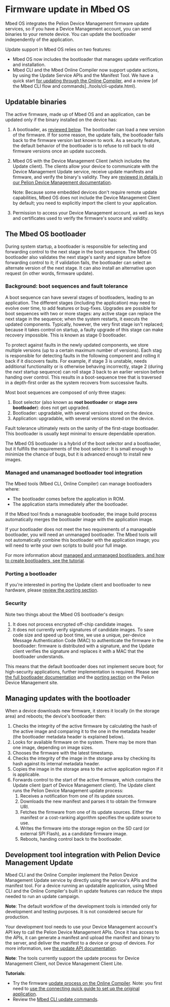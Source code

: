 # Firmware update in Mbed OS

Mbed OS integrates the Pelion Device Management firmware update services, so if you have a Device Management account, you can send binaries to your remote device. You can update the bootloader independently of the application.

Update support in Mbed OS relies on two features:

- Mbed OS now includes the bootloader that manages update verification and installation.
- Mbed CLI and the Mbed Online Compiler now support update actions, by using the Update Service APIs and the Manifest Tool. We have a quick start [for updating through the Online Compiler](https://cloud.mbed.com/guides/pelion-firmware-update), and a review [of the Mbed CLI flow and commands]../tools/cli-update.html).

## Updatable binaries

The active firmware, made up of Mbed OS and an application, can be updated only if the binary installed on the device has:

1. A bootloader, as [reviewed below](#the-mbed-os-bootloader). The bootloader can load a new version of the firmware. If for some reason, the update fails, the bootloader falls back to the firmware version last known to work. As a security feature, the default behavior of the bootloader is to refuse to roll back to old firmware versions once an update succeeds.
1. Mbed OS with the Device Management Client (which includes the Update client). The clients allow your device to communicate with the Device Management Update service, receive update manifests and firmware, and verify the binary's validity. They are [reviewed in details in our Pelion Device Management documentation](https://cloud.mbed.com/docs/latest/updating-firmware/index.html).

    Note: Because some embedded devices don't require remote update capabilities, Mbed OS does not include the Device Management Client by default; you need to explicitly import the client to your application.

1. Permission to access your Device Management account, as well as keys and certificates used to verify the firmware's source and validity.

## The Mbed OS bootloader

During system startup, a bootloader is responsible for selecting and forwarding control to the next stage in the boot sequence. The Mbed OS bootloader also validates the next stage's sanity and signature before forwarding control to it; if validation fails, the bootloader can select an alternate version of the next stage. It can also install an alternative upon request (in other words, firmware update).

### Background: boot sequences and fault tolerance

A boot sequence can have several stages of bootloaders, leading to an application. The different stages (including the application) may need to evolve over time, to add features or bug-fixes. Upgrades are possible for boot sequences with two or more stages: any active stage can replace the next stage in the sequence; when the system restarts, it executs the updated components. Typically, however, the very first stage isn't replaced; because it takes control on startup, a faulty upgrade of this stage can make recovery impossible. This is known as stage 0 bootloader.

To protect against faults in the newly updated components, we store multiple versions (up to a certain maximum number of versions). Each stag is responsible for detecting faults in the following component and rolling it back if it discovers faults. For example, if stage 3 is unstable, needs additional functionality or is otherwise behaving incorrectly, stage 2 (during the *next* startup sequence) can roll stage 3 back to an earlier version before handing over control. This results in a boot-sequence tree that is traversed in a depth-first order as the system recovers from successive faults.

Most boot sequences are composed of only three stages:

1. Boot selector (also known as **root bootloader** or **stage zero bootloader**): does not get upgraded.
1. Bootloader: upgradable, with several versions stored on the device.
1. Application: upgradable, with several versions stored on the device.

Fault tolerance ultimately rests on the sanity of the first-stage bootloader. This bootloader is usually kept minimal to ensure dependable operation.

The Mbed OS bootloader is a hybrid of the boot selector and a bootloader, but it fulfills the requirements of the boot selector: It is small enough to minimize the chance of bugs, but it is advanced enough to install new images.

### Managed and unamanaged bootloader tool integration

The Mbed tools (Mbed CLI, Online Compiler) can manage bootloaders where:

- The bootloader comes before the application in ROM.
- The application starts immediately after the bootloader.

If the Mbed tool finds a manageable bootloader, the image build process automatically merges the bootloader image with the application image.

If your bootloader does not meet the two requirements of a manageable bootloader, you will need an unmanaged bootloader. The Mbed tools will not automatically combine this bootloader with the application image; you will need to write your own scripts to build your full image.

For more information about [managed and unmanaged bootloaders, and how to create bootloaders, see the tutorial](../tutorials/bootloader.html).

### Porting a bootloader

If you're interested in porting the Update client and bootloader to new hardware, please [review the porting section](../porting/bootloader.html).

### Security

Note two things about the Mbed OS bootloader's design:

1. It does not process encrypted off-chip candidate images.
1. It does not currently verify signatures of candidate images. To save code size and speed up boot time, we use a unique, per-device Message Authentication Code (MAC) to authenticate the firmware in the bootloader: firmware is distributed with a signature, and the Update client verifies the signature and replaces it with a MAC that the bootloader understands.

This means that the default bootloader does not implement secure boot; for high-security applications, further implementation is required. Please see [the full bootloader documentation](https://cloud.mbed.com/docs/latest/updating-firmware/bootloaders.html) and the [porting section](https://cloud.mbed.com/docs/latest/porting/porting-the-device-management-update-client.html) on the Pelion Device Management site.

## Managing updates with the bootloader

When a device downloads new firmware, it stores it locally (in the storage area) and reboots; the device's bootloader then:

1. Checks the integrity of the active firmware by calculating the hash of the active image and comparing it to the one in the metadata header (the bootloader metadata header is explained below).
1. Looks for available firmware on the system. There may be more than one image, depending on image sizes.
1. Chooses the firmware with the latest timestamp.
1. Checks the integrity of the image in the storage area by checking its hash against its internal metadata header.
1. Copies the image in the storage area to the active application region if it is applicable.
1. Forwards control to the start of the active firmware, which contains the Update client (part of Device Management client). The Update client runs the Pelion Device Management update process:
    1. Receives a notification from one of its update sources.
    1. Downloads the new manifest and parses it to obtain the firmware URI.
    1. Fetches the firmware from one of its update sources. Either the manifest or a cost-ranking algorithm specifies the update source to use.
    1. Writes the firmware into the storage region on the SD card (or external SPI Flash), as a candidate firmware image.
    1. Reboots, handing control back to the bootloader.

## Development tool integration with Pelion Device Management Update

Mbed CLI and the Online Compiler implement the Pelion Device Management Update service by directly using the service's APIs and the manifest tool. For a device running an updatable application, using Mbed CLI and the Online Compiler's built in update features can reduce the steps needed to run an update campaign.

<span class="notes">**Note**: The default workflow of the development tools is intended only for development and testing purposes. It is not considered secure for production.</span>

Your development tool needs to use your Device Management account's API key to call the Pelion Device Management APIs. Once it has access to the APIs, it can generate a manifest and upload the manifest and binary to the server, and deliver the manifest to a device or group of devices. For more information, see [the update API documentation](https://cloud.mbed.com/docs/latest/service-api-references/update-service.html).

<span class="notes">**Note**: The tools currently support the update process for Device Management Client, not Device Management Client Lite.</span>

**Tutorials**:

- Try the firmware [update process on the Online Compiler](https://cloud.mbed.com/guides/pelion-firmware-update). Note: you first need to [use the connecting quick guide to set up the original application](https://cloud.mbed.com/guides/connect-device-to-pelion).
- Review the [Mbed CLI update commands](../tools/cli-update.html).
